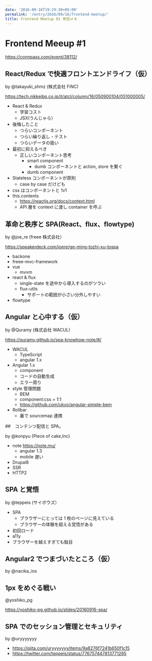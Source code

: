 ```yaml
---
date: '2016-09-16T19:29:30+09:00'
permalink: '/entry/2016/09/16/frontend-meetup/'
title: Frontend Meetup 01 参加メモ
---
```


# Frontend Meeup \#1

<https://connpass.com/event/38112/>

## React/Redux で快適フロントエンドライフ（仮）

by @takayuki_shmz (株式会社 FiNC)

<https://tech.nikkeibp.co.jp/it/atcl/column/16/050900104/051000005/>

- React & Redux
  - 学習コスト
  - JSX(うんじゃら）
- 後悔したこと
  - つらいコンポーネント
  - つらい繰り返し・テスト
  - つらいデータの扱い
- 最初に抑えるべき
  - 正しいコンポーネント思考
    - smart component
      - dumb コンポーネントと action, store を繋ぐ
    - dumb component
- Stateless コンポーネントが原則
  - case by case だけども
- css はコンポーネントと 1v1
- this.contents
  - <https://reactjs.org/docs/context.html>
  - API 層を context に渡し container を呼ぶ

## 革命と秩序と SPA(React、flux、flowtype)

by @joe_re (freee 株式会社）

<https://speakerdeck.com/joere/ge-ming-tozhi-xu-tospa>

- backone
- freee-mvc-framework
- vue
  - mvvm
- react & flux
  - single-state を途中から導入するのがツラい
  - flux-utils
    - サポートの範囲が小さい分外しやすい
- flowtype

## Angular と心中する（仮）

by @Quramy (株式会社 WACUL)

<https://quramy.github.io/spa-knowhow-note/#/>

- WACUL
  - TypeScript
  - angular 1.x
- Angular 1.x
  - component
  - コードの自動生成
  - エラー周り
- style 管理問題
  - BEM
  - component:css = 1:1
  - <https://github.com/ukyo/angular-simple-bem>
- Rollbar
  - 裏で sourcemap 連携

##　コンテンツ配信と SPA。

by @konpyu (Piece of cake,Inc)

- note <https://note.mu/>
  - angular 1.3
  - mobile 遅い
- Drupal8
- SSR
- HTTP2

## SPA と覚悟

by @teppeis (サイボウズ）

- SPA
  - ブラウザーにとっては 1 枚のページに見えている
  - ブラウザーの体験を超える覚悟がある
- 初回ロード
- a11y
- ブラウザーを越えすぎても駄目

## Angular2 でつまづいたところ（仮）

by @nacika_ins

## 1px をめぐる戦い

@yoshiko_pg

<https://yoshiko-pg.github.io/slides/20160916-spa/>

## SPA でのセッション管理とセキュリティ

by @uryyyyyyy

- <https://qiita.com/uryyyyyyy/items/9a8276f7241b650f1c15>
- <https://twitter.com/teppeis/status/776757447813771265>
